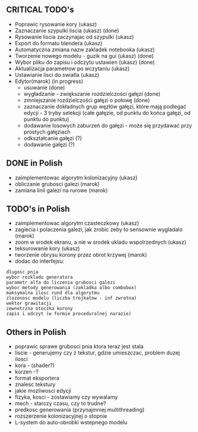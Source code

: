 ## CRITICAL TODO's ##
  * Poprawic rysowanie kory (ukasz)
  * Zaznaczanie szypulki liscia (ukasz) (done)
  * Rysowanie liscia zaczynajac od szypulki (ukasz)
  * Export do formatu blendera (ukasz)
  * Automatyczna zmiana nazw zakladek notebooka (ukasz)
  * Tworzenie nowego modelu - guzik na gui (ukasz) (done)
  * Wybor pliku do zapisu i odczytu ustawien (ukasz) (done)
  * Aktualizacja parametrow po wczytaniu (ukasz)
  * Ustawianie lisci do swiatla (ukasz)
  * Edytor(marok) (in progress)
    * usuwanie (done)
    * wygładzanie - zwiększanie rozdzielczości gałęzi (done)
    * zmniejszanie rozdzielczości gałęzi o połowę (done)
    * zaznaczanie dokładnych grup węzłów gałęzi, które mają podlegać edycji - 3 tryby selekcji (całe gałęzie, od punktu do końca gałęzi, od punktu do punktu)
    * dodawanie losowych zaburzeń do gałęzi - może się przydawać przy prostych gałęziach
    * odkształcanie gałęzi (?)
    * dodawanie gałęzi (?)


## DONE in Polish ##
  * zaimplementowac algorytm kolonizacyjny (ukasz)
  * obliczanie grubosci galezi (marok)
  * zamiana linii galezi na rurowe (marok)

## TODO's in Polish ##
  * zaimplementowac algorytm czasteczkowy (ukasz)
  * zagiecia i polaczenia galezi, jak zrobic zeby to sensownie wygladalo (marok)
  * zoom w srodek ekranu, a nie w srodek ukladu wspolrzednych (ukasz)
  * teksurowanie kory (ukasz)
  * tworzenie obrysu korony przez obrot krzywej (marok)
  * dodac do interfejsu:
```
dlugosc pnia
wybor rozkladu generatora
parametr alfa do liczenia grubosci galezi
wybor metody generowania (zakladka albo combobox)
maksymalna ilosc rund dla algorytmu
zlozonosc modelu (liczba trojkatow - inf zwrotna)
wektor grawitacji
zewnetrzna otoczka korony
zapis i odczyt (w formie proceduralnej narazie)
```

## Others in Polish ##
  * poprawic sprawe grubosci pnia ktora teraz jest stala
  * liscie - generujemy czy z tekstur, gdzie umieszczac, problem duzej ilosci
  * kora - (shader?)
  * korzen -?
  * format eksportera
  * znalesc tekstury
  * jakie mozliwosci edycji
  * fizyka, kosci - zostawiamy czy wywalamy
  * mech - starczy czasu, czy to trudne?
  * predkosc generowania (przynajmniej multithreading)
  * rozszerzenie kolonizacyjnej o stopnie
  * L-system do auto-obrobki wstepnego modelu